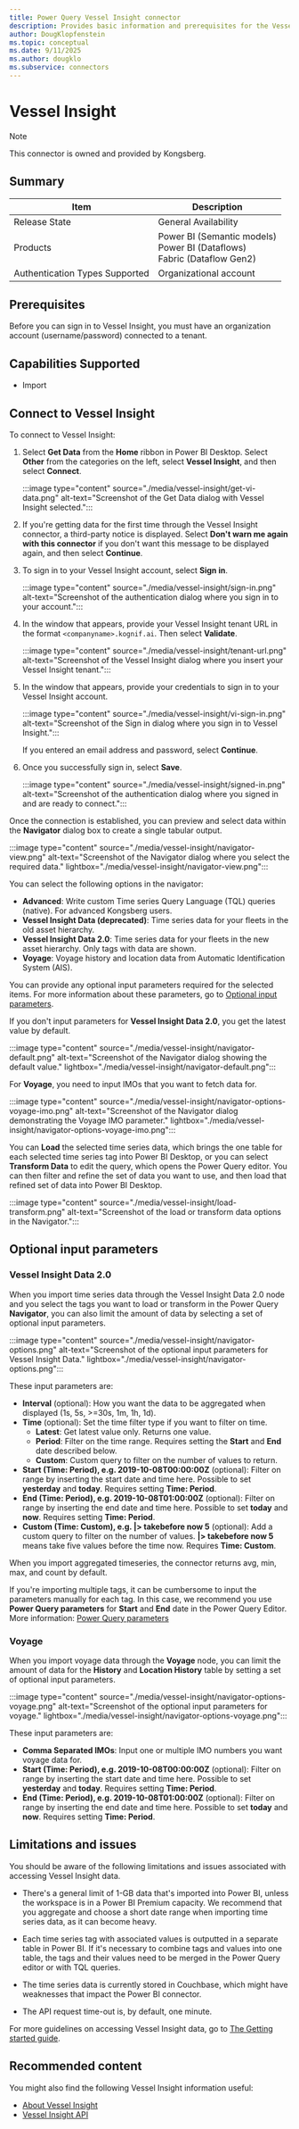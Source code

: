 ```yaml
---
title: Power Query Vessel Insight connector
description: Provides basic information and prerequisites for the Vessel Insight connector, descriptions of the optional input parameters, and discusses limitations and issues you might encounter.
author: DougKlopfenstein
ms.topic: conceptual
ms.date: 9/11/2025
ms.author: dougklo
ms.subservice: connectors
---
```


# Vessel Insight

>[!Note]
>This connector is owned and provided by Kongsberg.

## Summary

| Item | Description |
| ---- | ----------- |
| Release State | General Availability |
| Products | Power BI (Semantic models)<br/>Power BI (Dataflows)<br/>Fabric (Dataflow Gen2) |
| Authentication Types Supported | Organizational account |

## Prerequisites

Before you can sign in to Vessel Insight, you must have an organization account (username/password) connected to a tenant.

## Capabilities Supported

* Import

## Connect to Vessel Insight

To connect to Vessel Insight:

1. Select **Get Data** from the **Home** ribbon in Power BI Desktop. Select **Other** from the categories on the left, select **Vessel Insight**, and then select **Connect**.

   :::image type="content" source="./media/vessel-insight/get-vi-data.png" alt-text="Screenshot of the Get Data dialog with Vessel Insight selected.":::

2. If you're getting data for the first time through the Vessel Insight connector, a third-party notice is displayed. Select **Don't warn me again with this connector** if you don't want this message to be displayed again, and then select **Continue**.

3. To sign in to your Vessel Insight account, select **Sign in**.

   :::image type="content" source="./media/vessel-insight/sign-in.png" alt-text="Screenshot of the authentication dialog where you sign in to your account.":::

4. In the window that appears, provide your Vessel Insight tenant URL in the format `<companyname>.kognif.ai`. Then select **Validate**.

    :::image type="content" source="./media/vessel-insight/tenant-url.png" alt-text="Screenshot of the Vessel Insight dialog where you insert your Vessel Insight tenant.":::

5. In the window that appears, provide your credentials to sign in to your Vessel Insight account.

   :::image type="content" source="./media/vessel-insight/vi-sign-in.png" alt-text="Screenshot of the Sign in dialog where you sign in to Vessel Insight.":::

   If you entered an email address and password, select **Continue**.

6. Once you successfully sign in, select **Save**.

   :::image type="content" source="./media/vessel-insight/signed-in.png" alt-text="Screenshot of the authentication dialog where you signed in and are ready to connect.":::

Once the connection is established, you can preview and select data within the **Navigator** dialog box to create a single tabular output.

:::image type="content" source="./media/vessel-insight/navigator-view.png" alt-text="Screenshot of the Navigator dialog where you select the required data." lightbox="./media/vessel-insight/navigator-view.png":::

You can select the following options in the navigator:

* **Advanced**: Write custom Time series Query Language (TQL) queries (native). For advanced Kongsberg users.
* **Vessel Insight Data (deprecated)**: Time series data for your fleets in the old asset hierarchy.
* **Vessel Insight Data 2.0**: Time series data for your fleets in the new asset hierarchy. Only tags with data are shown.
* **Voyage**: Voyage history and location data from Automatic Identification System (AIS).

You can provide any optional input parameters required for the selected items. For more information about these parameters, go to [Optional input parameters](#optional-input-parameters).

If you don't input parameters for **Vessel Insight Data 2.0**, you get the latest value by default.

:::image type="content" source="./media/vessel-insight/navigator-default.png" alt-text="Screenshot of the Navigator dialog showing the default value." lightbox="./media/vessel-insight/navigator-default.png":::

For **Voyage**, you need to input IMOs that you want to fetch data for.

:::image type="content" source="./media/vessel-insight/navigator-options-voyage-imo.png" alt-text="Screenshot of the Navigator dialog demonstrating the Voyage IMO parameter." lightbox="./media/vessel-insight/navigator-options-voyage-imo.png":::

You can **Load** the selected time series data, which brings the one table for each selected time series tag into Power BI Desktop, or you can select **Transform Data** to edit the query, which opens the Power Query editor. You can then filter and refine the set of data you want to use, and then load that refined set of data into Power BI Desktop.

:::image type="content" source="./media/vessel-insight/load-transform.png" alt-text="Screenshot of the load or transform data options in the Navigator.":::

## Optional input parameters

### Vessel Insight Data 2.0

When you import time series data through the Vessel Insight Data 2.0 node and you select the tags you want to load or transform in the Power Query **Navigator**, you can also limit the amount of data by selecting a set of optional input parameters.

:::image type="content" source="./media/vessel-insight/navigator-options.png" alt-text="Screenshot of the optional input parameters for Vessel Insight Data." lightbox="./media/vessel-insight/navigator-options.png":::

These input parameters are:

* **Interval** (optional): How you want the data to be aggregated when displayed (1s, 5s, >=30s, 1m, 1h, 1d).
* **Time** (optional): Set the time filter type if you want to filter on time.
  * **Latest**: Get latest value only. Returns one value.
  * **Period**: Filter on the time range. Requires setting the **Start** and **End** date described below.
  * **Custom**: Custom query to filter on the number of values to return.
* **Start (Time: Period), e.g. 2019-10-08T00:00:00Z** (optional): Filter on range by inserting the start date and time here. Possible to set **yesterday** and **today**. Requires setting **Time: Period**.
* **End (Time: Period), e.g. 2019-10-08T01:00:00Z** (optional): Filter on range by inserting the end date and time here. Possible to set **today** and **now**. Requires setting **Time: Period**.
* **Custom (Time: Custom), e.g. |> takebefore now 5** (optional): Add a custom query to filter on the number of values. **|> takebefore now 5** means take five values before the time now. Requires **Time: Custom**.

When you import aggregated timeseries, the connector returns avg, min, max, and count by default.

If you're importing multiple tags, it can be cumbersome to input the parameters manually for each tag. In this case, we recommend you use **Power Query parameters** for **Start** and **End** date in the Power Query Editor. More information: [Power Query parameters](../power-query-query-parameters.md)

### Voyage

When you import voyage data through the **Voyage** node, you can limit the amount of data for the **History** and **Location History** table by setting a set of optional input parameters.

:::image type="content" source="./media/vessel-insight/navigator-options-voyage.png" alt-text="Screenshot of the optional input parameters for voyage." lightbox="./media/vessel-insight/navigator-options-voyage.png":::

These input parameters are:

* **Comma Separated IMOs**: Input one or multiple IMO numbers you want voyage data for.
* **Start (Time: Period), e.g. 2019-10-08T00:00:00Z** (optional): Filter on range by inserting the start date and time here. Possible to set **yesterday** and **today**. Requires setting **Time: Period**.
* **End (Time: Period), e.g. 2019-10-08T01:00:00Z** (optional): Filter on range by inserting the end date and time here. Possible to set **today** and **now**. Requires setting **Time: Period**.

## Limitations and issues

You should be aware of the following limitations and issues associated with accessing Vessel Insight data.

* There's a general limit of 1-GB data that's imported into Power BI, unless the workspace is in a Power BI Premium capacity. We recommend that you aggregate and choose a short date range when importing time series data, as it can become heavy.

* Each time series tag with associated values is outputted in a separate table in Power BI. If it's necessary to combine tags and values into one table, the tags and their values need to be merged in the Power Query editor or with TQL queries.

* The time series data is currently stored in Couchbase, which might have weaknesses that impact the Power BI connector.

* The API request time-out is, by default, one minute.

For more guidelines on accessing Vessel Insight data, go to [The Getting started guide](https://view.officeapps.live.com/op/view.aspx?src=https%3A%2F%2Fwww.kongsberg.com%2Fglobalassets%2Fdigital%2Fsolutions%2Fvessel-insight%2Fpowerbi-gsx.pptx&wdOrigin=BROWSELINK).

## Recommended content

You might also find the following Vessel Insight information useful:

* [About Vessel Insight](https://www.kongsberg.com/maritime/products/digital/vessel-insight)
* [Vessel Insight API](https://developer.kognif.ai/)
